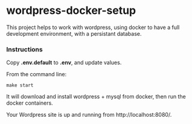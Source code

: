 # wordpress-docker-setup

This project helps to work with wordpress, using docker 
to have a full development environment, with a persistant database.

### Instructions

Copy __.env.default__ to __.env__, and update values.

From the command line:

```console
make start
```

It will download and install wordpress + mysql from docker, then run 
the docker containers.

Your Wordpress site is up and running from http://localhost:8080/.
